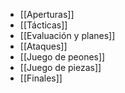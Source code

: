 - [[Aperturas]]
- [[Tácticas]] 
- [[Evaluación y planes]]
- [[Ataques]]
- [[Juego de peones]]
- [[Juego de piezas]] 
- [[Finales]]